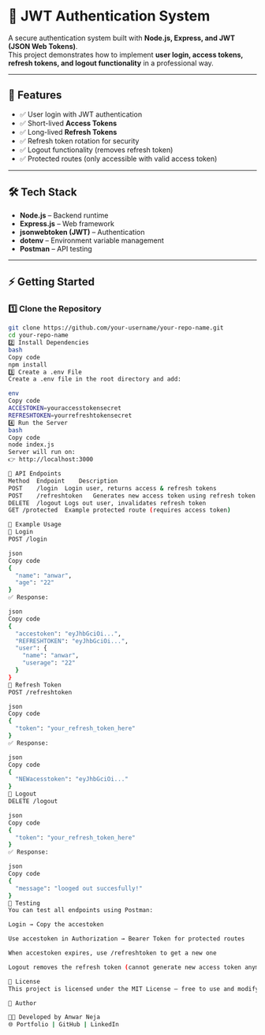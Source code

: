 # 🔐 JWT Authentication System

A secure authentication system built with **Node.js, Express, and JWT (JSON Web Tokens)**.  
This project demonstrates how to implement **user login, access tokens, refresh tokens, and logout functionality** in a professional way.

---

## 🚀 Features
- ✅ User login with JWT authentication  
- ✅ Short-lived **Access Tokens**  
- ✅ Long-lived **Refresh Tokens**  
- ✅ Refresh token rotation for security  
- ✅ Logout functionality (removes refresh token)  
- ✅ Protected routes (only accessible with valid access token)  

---

## 🛠️ Tech Stack
- **Node.js** – Backend runtime  
- **Express.js** – Web framework  
- **jsonwebtoken (JWT)** – Authentication  
- **dotenv** – Environment variable management  
- **Postman** – API testing  

---

## ⚡ Getting Started

### 1️⃣ Clone the Repository
```bash
git clone https://github.com/your-username/your-repo-name.git
cd your-repo-name
2️⃣ Install Dependencies
bash
Copy code
npm install
3️⃣ Create a .env File
Create a .env file in the root directory and add:

env
Copy code
ACCESTOKEN=youraccesstokensecret
REFRESHTOKEN=yourrefreshtokensecret
4️⃣ Run the Server
bash
Copy code
node index.js
Server will run on:
👉 http://localhost:3000

📌 API Endpoints
Method	Endpoint	Description
POST	/login	Login user, returns access & refresh tokens
POST	/refreshtoken	Generates new access token using refresh token
DELETE	/logout	Logs out user, invalidates refresh token
GET	/protected	Example protected route (requires access token)

📂 Example Usage
🔑 Login
POST /login

json
Copy code
{
  "name": "anwar",
  "age": "22"
}
✅ Response:

json
Copy code
{
  "accestoken": "eyJhbGciOi...",
  "REFRESHTOKEN": "eyJhbGciOi...",
  "user": {
    "name": "anwar",
    "userage": "22"
  }
}
🔄 Refresh Token
POST /refreshtoken

json
Copy code
{
  "token": "your_refresh_token_here"
}
✅ Response:

json
Copy code
{
  "NEWacesstoken": "eyJhbGciOi..."
}
🚪 Logout
DELETE /logout

json
Copy code
{
  "token": "your_refresh_token_here"
}
✅ Response:

json
Copy code
{
  "message": "looged out succesfully!"
}
🧪 Testing
You can test all endpoints using Postman:

Login → Copy the accestoken

Use accestoken in Authorization → Bearer Token for protected routes

When accestoken expires, use /refreshtoken to get a new one

Logout removes the refresh token (cannot generate new access token anymore)

📜 License
This project is licensed under the MIT License – free to use and modify.

📌 Author

👨‍💻 Developed by Anwar Neja
🌐 Portfolio | GitHub | LinkedIn
